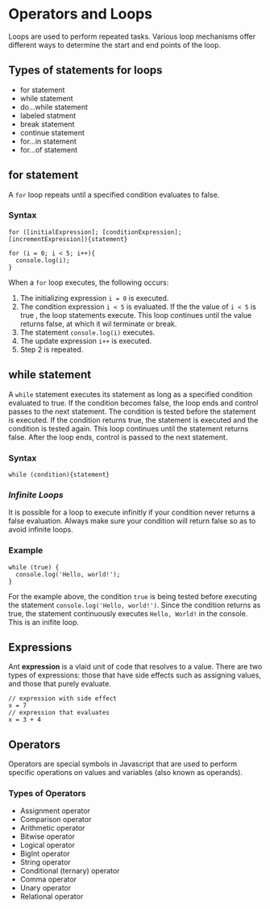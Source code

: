 
# **Operators and Loops**

Loops are used to perform repeated tasks. Various loop mechanisms offer different ways to determine the start and end points of the loop.

## Types of statements for loops

- for statement
- while statement
- do...while statement
- labeled statment
- break statement
- continue statement
- for...in statement
- for...of statement

## **for statement**

A `for` loop repeats until a specified condition evaluates to false.

### Syntax

```
for ([initialExpression]; [conditionExpression]; [incrementExpression]){statement}
```

```
for (i = 0; i < 5; i++){
  console.log(i);
}
```

When a `for` loop executes, the following occurs:

1. The initializing expression `i = 0` is executed.
2. The condition expression `i < 5` is evaluated. If the the value of `i < 5` is true , the loop statements execute. This loop continues until the value returns false, at which it wil terminate or break.
3. The statement `console.log(i)` executes.
4. The update expression `i++` is executed.
5. Step 2 is repeated.

## **while statement**

A `while` statement executes its statement as long as a specified condition evaluated to true. If the condition becomes false, the loop ends and control passes to the next statement. The condition is tested before the statement is executed. If the condition returns true, the statement is executed and the condition is tested again. This loop continues until the statement returns false. After the loop ends, control is passed to the next statement.

### Syntax

```
while (condition){statement}
```

### ***Infinite Loops***

It is possible for a loop to execute infinitly if your condition never returns a false evaluation. Always make sure your condition will return false so as to avoid infinite loops.

### Example

```
while (true) {
  console.log('Hello, world!');
}
```

For the example above, the condition `true` is being tested before executing the statement `console.log('Hello, world!')`. Since the condition returns as true, the statement continuously executes `Hello, World!` in the console. This is an inifite loop.

## Expressions

Ant **expression** is a vlaid unit of code that resolves to a value. There are two types of expressions: those that have side effects such as assigning values, and those that purely evaluate.

```
// expression with side effect
x = 7 
// expression that evaluates
x = 3 + 4
```

## Operators

Operators are special symbols in Javascript that are used to perform specific operations on values and variables (also known as operands).

### Types of Operators

- Assignment operator
- Comparison operator
- Arithmetic operator
- Bitwise operator
- Logical operator
- BigInt operator
- String operator
- Conditional (ternary) operator
- Comma operator
- Unary operator
- Relational operator
